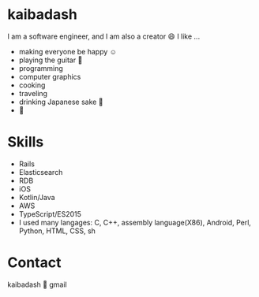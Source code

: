 # kaibadash

I am a software engineer, and I am also a creator :smile:
I like ...

- making everyone be happy :relaxed:
- playing the guitar :guitar:
- programming
- computer graphics
- cooking
- traveling
- drinking Japanese sake :sake:
- :dog:

# Skills

- Rails
- Elasticsearch
- RDB
- iOS
- Kotlin/Java
- AWS
- TypeScript/ES2015
- I used many langages: C, C++, assembly language(X86), Android, Perl, Python, HTML, CSS, sh

# Contact

kaibadash :dog: gmail
